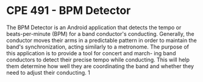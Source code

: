 # CPE 491 - BPM Detector

The BPM Detector is an Android application that detects the tempo or beats-per-minute
(BPM) for a band conductor's conducting. Generally, the conductor moves their arms in
a predictable pattern in order to maintain the band's synchronization, acting similarly to
a metronome. The purpose of this application is to provide a tool for concert and march-
ing band conductors to detect their precise tempo while conducting. This will help them
determine how well they are coordinating the band and whether they need to adjust their
conducting.
1
